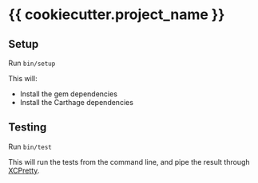 # {{ cookiecutter.project_name }} #

## Setup ##

Run `bin/setup`

This will:

- Install the gem dependencies
- Install the Carthage dependencies

## Testing ##

Run `bin/test`

This will run the tests from the command line, and pipe the result through
[XCPretty][].

[XCPretty]: https://github.com/supermarin/xcpretty
